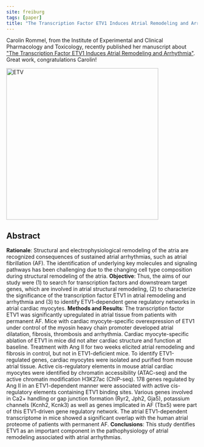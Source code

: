 ```yaml
---
site: freiburg
tags: [paper]
title: "The Transcription Factor ETV1 Induces Atrial Remodeling and Arrhythmia."
---
```


Carolin Rommel, from the Institute of Experimental and Clinical Pharmacology and Toxicology, recently published her
manuscript about ["The Transcription Factor ETV1 Induces Atrial Remodeling and Arrhythmia"](http://circres.ahajournals.org/content/early/2018/06/19/CIRCRESAHA.118.313036).
Great work, congratulations Carolin!

<div class="multiple-img">
    <img src="{{ "/assets/media/ETV1.png" | absolute_url }}" height="400px" alt="ETV" />
</div>

## Abstract

__Rationale__: Structural and electrophysiological remodeling of the atria are recognized consequences
of sustained atrial arrhythmias, such as atrial fibrillation (AF). The identification of underlying
key molecules and signaling pathways has been challenging due to the changing cell type composition
during structural remodeling of the atria. __Objective__: Thus, the aims of our study were (1) to search
for transcription factors and downstream target genes, which are involved in atrial structural remodeling,
(2) to characterize the significance of the transcription factor ETV1 in atrial remodeling and arrhythmia and
(3) to identify ETV1-dependent gene regulatory networks in atrial cardiac myocytes. __Methods and Results__:
The transcription factor ETV1 was significantly upregulated in atrial tissue from patients with permanent AF.
Mice with cardiac myocyte-specific overexpression of ETV1 under control of the myosin heavy chain promoter
developed atrial dilatation, fibrosis, thrombosis and arrhythmia. Cardiac myocyte-specific ablation of ETV1
in mice did not alter cardiac structure and function at baseline. Treatment with Ang II for two weeks
elicited atrial remodeling and fibrosis in control, but not in ETV1-deficient mice. To identify
ETV1-regulated genes, cardiac myocytes were isolated and purified from mouse atrial tissue.
Active cis-regulatory elements in mouse atrial cardiac myocytes were identified by chromatin
accessibility (ATAC-seq) and the active chromatin modification H3K27ac (ChIP-seq). 178 genes
regulated by Ang II in an ETV1-dependent manner were associated with active cis-regulatory
elements containing ETV1 binding sites. Various genes involved in Ca2+ handling or gap junction
formation (Ryr2, Jph2, Gja5), potassium channels (Kcnh2, Kcnk3) as well as genes implicated in
AF (Tbx5) were part of this ETV1-driven gene regulatory network. The atrial ETV1-dependent
transcriptome in mice showed a significant overlap with the human atrial proteome of patients
with permanent AF. __Conclusions__: This study
dentifies ETV1 as an important component in the pathophysiology of atrial remodeling
associated with atrial arrhythmias.
